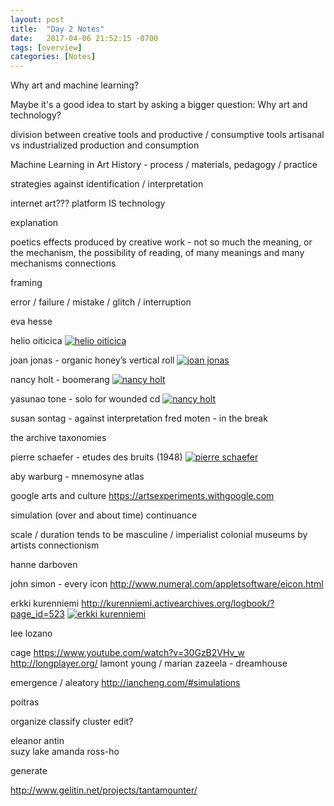 ```yaml
---
layout: post
title:  "Day 2 Notes"
date:   2017-04-06 21:52:15 -0700
tags: [overview]
categories: [Notes]
---
```


Why art and machine learning?

Maybe it's a good idea to start by asking a bigger question: Why art and technology? 

division between creative tools and productive / consumptive tools
artisanal vs industrialized production and consumption



Machine Learning in Art History - process / materials, pedagogy / practice

strategies against identification / interpretation

internet art???
	platform IS technology

explanation

poetics
	effects produced by creative work - not so much the meaning, or the mechanism, the possibility of reading, of many meanings and many mechanisms
	connections

framing

error / failure / mistake / glitch / interruption

eva hesse

helio oiticica
[![helio oiticica](https://img.youtube.com/vi/slNZmpnFQvs/0.jpg)](https://www.youtube.com/watch?v=slNZmpnFQvs)

joan jonas - organic honey’s vertical roll
[![joan jonas](https://img.youtube.com/vi/jpstpzBDJ7/0.jpg)](https://youtu.be/jpstpzBDJ7s?t=33s)

nancy holt - boomerang
[![nancy holt](https://img.youtube.com/vi/8z32JTnRrHc/0.jpg)](https://youtu.be/8z32JTnRrHc?t=3s)

yasunao tone - solo for wounded cd
[![nancy holt](https://img.youtube.com/vi/EpRrt-JE-2w/0.jpg)](https://www.youtube.com/watch?v=EpRrt-JE-2w)


susan sontag - against interpretation
fred moten - in the break




the archive
taxonomies

pierre schaefer - etudes des bruits (1948)
[![pierre schaefer](https://img.youtube.com/vi/CTf0yE15zzI/0.jpg)](https://youtu.be/CTf0yE15zzI?t=4m52s)


aby warburg - mnemosyne atlas

google arts and culture
https://artsexperiments.withgoogle.com

simulation (over and about time)
continuance

scale / duration
	tends to be masculine / imperialist  colonial
	museums by artists
	connectionism

hanne darboven

john simon - every icon
http://www.numeral.com/appletsoftware/eicon.html

erkki kurenniemi
http://kurenniemi.activearchives.org/logbook/?page_id=523
[![erkki kurenniemi](https://img.youtube.com/vi/qHioD9QZTyE/0.jpg)](https://www.youtube.com/watch?v=qHioD9QZTyE)


lee lozano

cage
https://www.youtube.com/watch?v=30GzB2VHv_w
http://longplayer.org/
lamont young / marian zazeela - dreamhouse

emergence / aleatory
http://iancheng.com/#simulations


poitras

organize
classify
cluster
edit?

eleanor antin	
suzy lake
amanda ross-ho


generate
	
http://www.gelitin.net/projects/tantamounter/
